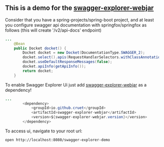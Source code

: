 ## This is a demo for the [swagger-explorer-webjar](../swagger-explorer-webjar)

Consider that you have a spring-projects/spring-boot project, and at least you configure swagger api documentation with springfox/springfox as follows (this will create '/v2/api-docs' endpoint)

```java
...
	@Bean
	public Docket docket() {
		Docket docket = new Docket(DocumentationType.SWAGGER_2);
		docket.select().apis(RequestHandlerSelectors.withClassAnnotation(RestController.class)).build();
		docket.useDefaultResponseMessages(false);
		docket.apiInfo(getApiInfo());
		return docket;
	}
```


To enable Swagger Explorer Ui just add [swagger-explorer-webjar](../swagger-explorer-webjar) as a dependency!

```java
...
		<dependency>
			<groupId>io.github.cruet</groupId>
			<artifactId>swagger-explorer-webjar</artifactId>
			<version>${swagger-explorer-webjar.version}</version>
		</dependency>
```


To access ui, navigate to your root url:

```bash
open http://localhost:8080/swagger-explorer-demo
```